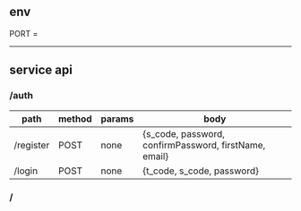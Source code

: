## env

PORT =

---

## service api

### /auth

| path      | method | params | body                                                  |
| --------- | ------ | ------ | ----------------------------------------------------- |
| /register | POST   | none   | {s_code, password, confirmPassword, firstName, email} |
| /login    | POST   | none   | {t_code, s_code, password}                            |

### /
